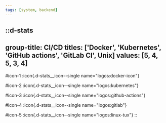 ```yaml
---
tags: [system, backend]
---
```

::d-stats
---
group-title: CI/CD
titles: ['Docker', 'Kubernetes', 'GitHub actions', 'GitLab CI', Unix]
values: [5, 4, 5, 3, 4]
---
#icon-1
  :icon{.d-stats__icon--single name="logos:docker-icon"}

#icon-2
  :icon{.d-stats__icon--single name="logos:kubernetes"}

#icon-3
  :icon{.d-stats__icon--single name="logos:github-actions"}

#icon-4
  :icon{.d-stats__icon--single name="logos:gitlab"}

#icon-5
  :icon{.d-stats__icon--single name="logos:linux-tux"}
::